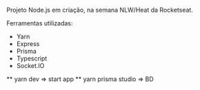 Projeto Node.js em criação, na semana NLW/Heat da Rocketseat.

Ferramentas utilizadas:
- Yarn
- Express
- Prisma
- Typescript
- Socket.IO

** yarn dev => start app
** yarn prisma studio => BD
